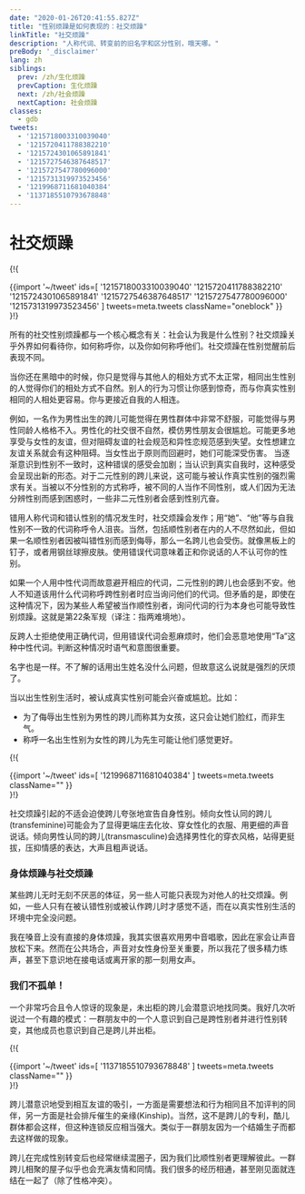 ```yaml
---
date: "2020-01-26T20:41:55.827Z"
title: "性别烦躁是如何表现的：社交烦躁"
linkTitle: "社交烦躁"
description: "人称代词、转变前的旧名字和区分性别，哦天哪。"
preBody: '_disclaimer'
lang: zh
siblings:
  prev: /zh/生化烦躁
  prevCaption: 生化烦躁
  next: /zh/社会烦躁
  nextCaption: 社会烦躁
classes:
  - gdb
tweets:
  - '1215718003310039040'
  - '1215720411788382210'
  - '1215724301065891841'
  - '1215727546387648517'
  - '1215727547780096000'
  - '1215731319973523456'
  - '1219968711681040384'
  - '1137185510793678848'
---
```


# 社交烦躁

{!{ <div class="gutter">{{import '~/tweet' ids=[
  '1215718003310039040'
  '1215720411788382210'
  '1215724301065891841'
  '1215727546387648517'
  '1215727547780096000'
  '1215731319973523456'
] tweets=meta.tweets className="oneblock" }} </div> }!}

所有的社交性别烦躁都与一个核心概念有关：社会认为我是什么性别？社交烦躁关乎外界如何看待你，如何称呼你，以及你如何称呼他们。社交烦躁在性别觉醒前后表现不同。

当你还在黑暗中的时候，你只是觉得与其他人的相处方式不太正常，相同出生性别的人觉得你们的相处方式不自然。别人的行为习惯让你感到惊奇，而与你真实性别相同的人相处更容易。你与更接近自我的人相连。

例如，一名作为男性出生的跨儿可能觉得在男性群体中非常不舒服，可能觉得与男性同龄人格格不入。男性化的社交很不自然，模仿男性朋友会很尴尬。可能更多地享受与女性的友谊，但对阻碍友谊的社会规范和异性恋规范感到失望。女性想建立友谊关系就会有这种阻碍。当女性出于原则而回避时，她们可能深受伤害。
当逐渐意识到性别不一致时，这种错误的感受会加剧；当认识到真实自我时，这种感受会呈现出新的形态。对于二元性别的跨儿来说，这可能与被认作真实性别的强烈需求有关。当被以不分性别的方式称呼，被不同的人当作不同性别，或人们因为无法分辨性别而感到困惑时，一些非二元性别者会感到性别亢奋。

错用人称代词和错认性别的情况发生时，社交烦躁会发作；用“她”、“他”等与自我性别不一致的代词称呼令人沮丧。当然，包括顺性别者在内的人不尽然如此，但如果一名顺性别者因被叫错性别而感到侮辱，那么一名跨儿也会受伤。就像黑板上的钉子，或者用钢丝球擦皮肤。使用错误代词意味着正和你说话的人不认可你的性别。

如果一个人用中性代词而故意避开相应的代词，二元性别的跨儿也会感到不安。他人不知道该用什么代词称呼跨性别者时应当询问他们的代词。但矛盾的是，即使在这种情况下，因为某些人希望被当作顺性别者，询问代词的行为本身也可能导致性别烦躁。这就是第22条军规（译注：指两难境地）。

反跨人士拒绝使用正确代词，但用错误代词会惹麻烦时，他们会恶意地使用“Ta”这种中性代词。判断这种情况时语气和意图很重要。

名字也是一样。不了解的话用出生姓名没什么问题，但故意这么说就是强烈的厌烦了。

当以出生性别生活时，被认成真实性别可能会兴奋或尴尬。比如：

- 为了侮辱出生性别为男性的跨儿而称其为女孩，这只会让她们脸红，而非生气。
- 称呼一名出生性别为女性的跨儿为先生可能让他们感觉更好。

{!{ <div class="gutter">{{import '~/tweet' ids=[
  '1219968711681040384'
] tweets=meta.tweets className="" }} </div> }!}

社交烦躁引起的不适会迫使跨儿夸张地宣告自身性别。倾向女性认同的跨儿(transfeminine)可能会为了显得更端庄去化妆、穿女性化的衣服、用更细的声音说话。倾向男性认同的跨儿(transmasculine)会选择男性化的穿衣风格，站得更挺拔，压抑情感的表达，大声且粗声说话。

### 身体烦躁与社交烦躁

某些跨儿无时无刻不厌恶的体征，另一些人可能只表现为对他人的社交烦躁。例如，一些人只有在被认错性别或被认作跨儿时才感觉不适，而在以真实性别生活的环境中完全没问题。

我在嗓音上没有直接的身体烦躁，我其实很喜欢用男中音唱歌，因此在家会让声音放松下来。然而在公共场合，声音对女性身份至关重要，所以我花了很多精力练声，甚至下意识地在接电话或离开家的那一刻用女声。

### 我们不孤单！

一个非常巧合且令人惊讶的现象是，未出柜的跨儿会潜意识地找同类。我好几次听说过一个有趣的模式：一群朋友中的一个人意识到自己是跨性别者并进行性别转变，其他成员也意识到自己是跨儿并出柜。

{!{ <div class="gutter">{{import '~/tweet' ids=[
  '1137185510793678848'
] tweets=meta.tweets className="" }} </div> }!}

跨儿潜意识地受到相互友谊的吸引，一方面是需要想法和行为相同且不加评判的同伴，另一方面是社会排斥催生的亲缘(Kinship)。当然，这不是跨儿的专利，酷儿群体都会这样，但这种连锁反应相当强大。类似于一群朋友因为一个结婚生子而都去这样做的现象。

跨儿在完成性别转变后也经常继续混圈子，因为我们比顺性别者更理解彼此。一群跨儿相聚的屋子似乎也会充满友情和同情。我们很多的经历相通，甚至刚见面就连结在一起了（除了性格冲突）。
